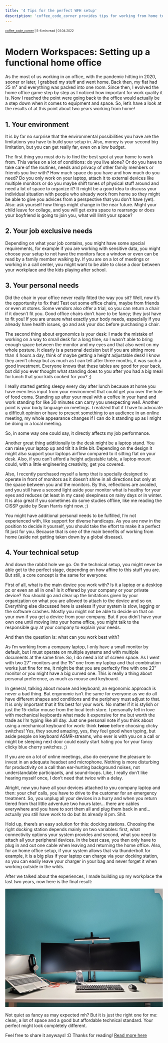 ```yaml
---
title: '4 Tips for the perfect WFH setup'
description: 'coffee_code_corner provides tips for working from home to get a modern workspace at home.'
---
```

<sub><sup><a href="https://instagram.com/coffee_code_corner">coffee_code_corner</a> | 5-6 min read | 01.04.2022</sup></sub>

# Modern Workspaces: Setting up a functional home office

As the most of us working in an office, with the pandemic hitting in 2020, sooner or later, I grabbed my stuff and went home. Back then, my flat had 25 m² and everything was packed into one room. Since then, I evolved the home office game step by step as I noticed how important for work quality it is. Now I reached the point were going back to the office would actually be a step down when it comes to equipment and space. So, let’s have a look at the results of at this point about two years working from home!

 ## 1. Your environment
It is by far no surprise that the environmental possibilities you have are the limitations you have to build your setup in. Also, money is your second big limitation, but you can get really far, even on a low budget.

The first thing you must do is to find the best spot at your home to work from. This varies on a lot of conditions: do you live alone? Or do you have to take care of the routines, needs and privacy of other family members or friends you live with? How much space do you have and how much do you need? Do you only work on your laptop, attach it to external devices like multiple monitors or do you maybe shift tones of physical stuff around and need a lot of space to organize it? It might be a good idea to discuss your individual situation with people who already work from home so they might be able to give you advices from a perspective that you don’t have (yet). Also: ask yourself how things might change in the near future. Might your child leave for collage, and you will get extra space to rearrange or does your boyfriend is going to join you, what will limit your space?

## 2. Your job exclusive needs
Depending on what your job contains, you might have some special requirements, for example if you are working with sensitive data, you might choose your setup to not have the monitors face a window or even can be read by a family member walking by. If you are on a lot of meetings or working in a call center, you might want to be able to close a door between your workplace and the kids playing after school.

## 3. Your personal needs

Did the chair in your office never really fitted the way you sit? Well, now it’s the opportunity to fix that! Test out some office chairs, maybe from friends or even at stores. Some vendors also offer a trial, so you can return a chair if it doesn’t fit you. Good office chairs don’t have to be fancy; they just have to fit you! If you are unsure what exactly your body needs, especially if you already have health issues, go and ask your doc before purchasing a chair.

The second thing about ergonomics is your desk: I made the mistake of working on a way to small desk for a long time, so I wasn’t able to bring enough space between the monitor and my eyes and that also went on my whole posture. It clearly is a personal decision but if you are sitting more than 4 hours a day, think of maybe getting a height adjustable desk! I know they aren’t cheap but as much as I can tell after three months, it was such a good investment. Everyone knows that these tables are good for your back, but did you ever thought what standing does to you after you had a big meal for lunch that your kids cooked for you? ;)

I really started getting sleepy every day after lunch because at home you have even less input from your environment that could get you over the hole of food coma. Standing up after your meal with a coffee in your hand and work standing for like 30 minutes can carry you unexpecting well. Another point is your body language on meetings. I realized that if I have to advocate a difficult opinion or have to present something to an audience in an online meeting, my whole appearance changes if I can do it standing up as I might be doing in a local meeting.

So, in some way one could say, it directly affects my job performance.

Another great thing additionally to the desk might be a laptop stand. You can raise your laptop up and tilt it a little bit. Depending on the design it might also support your laptops airflow compared to it sitting flat on your desk. Also, if you can’t afford a height adjustable table, a laptop mount could, with a little engineering creativity, get you covered.

Also, I recently purchased myself a lamp that is specially designed to operate in front of monitors as it doesn’t shine in all directions but only at the space between you and the monitors. By this, reflections are avoided, and you still have a second light aside your monitor what is healthy for your eyes and reduces (at least in my case) sleepiness on rainy days or in winter. It is also great if you sometimes do some studies offline, like me reading the CISSP guide by Sean Harris right now. ;)

You might have additional personal needs to be fulfilled, I’m not experienced with, like support for diverse handicaps. As you are now in the position to decide it yourself, you should take the effort to make it a perfect fit just for you. Because that is one of the main benefits of working from home (aside not getting taken down by a global disease).

## 4. Your technical setup

And down the rabbit hole we go. On the technical setup, you might never be able get to the perfect stage, depending on how affine to this stuff you are. But still, a core concept is the same for everyone:

First of all, what is the main device you work with? Is it a laptop or a desktop pc or even an all in one? Is it offered by your company or your private device? You should go and clear up the limitations given by your organization on what you are allowed to attach to the device and so on. Everything else discussed here is useless if your system is slow, lagging or the software crashes. Mostly you might not be able to decide on that on your own if you get a device from your company. But if you didn’t have your own one until moving into your home office, you might talk to the responsible guy at your company to explain your needs.

And then the question is: what can you work best with?

As I’m working from a company laptop, I only have a small monitor by default, but I must operate on multiple systems and with multiple documents at the same time. So, I do need a lot of screen space. As I went with two 27” monitors and the 15” one from my laptop and that combination works just fine for me, it might be that you are perfectly fine with one 23” monitor or you might have a big curved one. This is really a thing about personal preference, as much as mouse and keyboard.

In general, talking about mouse and keyboard, an ergonomic approach is never a bad thing. But ergonomic isn’t the same for everyone as we do all have different shapes and conditions and the periphery must adjust to that. It is only important that it fits best for your work. No matter if it is stylish or just the 15-dollar mouse from the local tech store. I personally fell in love with mechanical keyboards what made it expensive for me but worth the trade as I’m typing like all day. Just one personal note if you think about using a mechanical keyboard for work: think **twice** before choosing clicky switches! Yes, they sound amazing, yes, they feel good when typing, but aside people on keyboard ASMR-streams, who ever is with you on a call or might be sleeping next door could easily start hating you for your fancy clicky blue cherry switches. ;)

If you are on a lot of online meetings, also do everyone the pleasure to invest in an adequate headset and microphone. Nothing is more disturbing for productivity on a call than ear-hurting background noises, not understandable participants, and sound-loops. Like, I really don’t like hearing myself once, I don’t need that twice with a delay.

Alright, now you have all your devices attached to you company laptop and then: your chef calls, you have to drive to the customer for an emergency treatment. So, you unplug all your devices in a hurry and when you return tiered from that little adventure two hours later… there are cables everywhere and you have to sort them all and plug them back in and… actually you still have work to do but its already 8 pm. Shit.

Hold up, there’s an easy solution for this: docking stations. Choosing the right docking station depends mainly on two variables: first, what connectivity options your system provides and second, what you need to attach all your peripheral devices. In the best case, you then only have to plug in and out one cable when leaving and returning the home office. Also, for an home office setup, if your system allows that via thunderbolt for example, it is a big plus if your laptop can charge via your docking station, so you can easily leave your charger in your bag and never forget it when working outside in the wilds.

After we talked about the experiences, I made building up my workplace the last two years, now here is the final result:

![Coffee Code Corner WFH Setup 2022](../imgs/5_WFH_banner.jpg "Coffee Code Corner WFH Setup  (Source: https://coffeecodecorner.blogspot.com/)")

Not quiet as fancy as may expected mh? But it is just the right one for me: clean, a lot of space and a good but affordable technical standard. Your perfect might look completely different.

Feel free to share it anyways! :D
Thanks for reading! [Read more here](https://coffeecodecorner.blogspot.com/)
